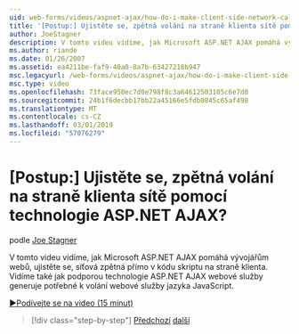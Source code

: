 ```yaml
---
uid: web-forms/videos/aspnet-ajax/how-do-i-make-client-side-network-callbacks-with-aspnet-ajax
title: '[Postup:] Ujistěte se, zpětná volání na straně klienta sítě pomocí technologie ASP.NET AJAX? | Dokumenty Microsoft'
author: JoeStagner
description: V tomto videu vidíme, jak Microsoft ASP.NET AJAX pomáhá vývojářům webů, ujistěte se, síťová zpětná přímo v kódu skriptu na straně klienta. Vidíme také způsob, jakým technologie ASP.NET...
ms.author: riande
ms.date: 01/26/2007
ms.assetid: ea4211be-faf9-40a0-8a7b-63427218b947
msc.legacyurl: /web-forms/videos/aspnet-ajax/how-do-i-make-client-side-network-callbacks-with-aspnet-ajax
msc.type: video
ms.openlocfilehash: 73face950ec7d0e798f8c3a64612503105c6e7d0
ms.sourcegitcommit: 24b1f6decbb17bb22a45166e5fdb0845c65af498
ms.translationtype: MT
ms.contentlocale: cs-CZ
ms.lasthandoff: 03/01/2019
ms.locfileid: "57076279"
---
```

<a name="how-do-i-make-client-side-network-callbacks-with-aspnet-ajax"></a>[Postup:] Ujistěte se, zpětná volání na straně klienta sítě pomocí technologie ASP.NET AJAX?
====================
podle [Joe Stagner](https://github.com/JoeStagner)

V tomto videu vidíme, jak Microsoft ASP.NET AJAX pomáhá vývojářům webů, ujistěte se, síťová zpětná přímo v kódu skriptu na straně klienta. Vidíme také jak podporou technologie ASP.NET AJAX webové služby generuje potřebné k volání webové služby jazyka JavaScript.

[&#9654;Podívejte se na video (15 minut)](https://channel9.msdn.com/Blogs/ASP-NET-Site-Videos/how-do-i-make-client-side-network-callbacks-with-aspnet-ajax)

> [!div class="step-by-step"]
> [Předchozí](how-do-i-implement-dynamic-partial-page-updates-with-aspnet-ajax.md)
> [další](how-do-i-add-aspnet-ajax-features-to-an-existing-web-application.md)
